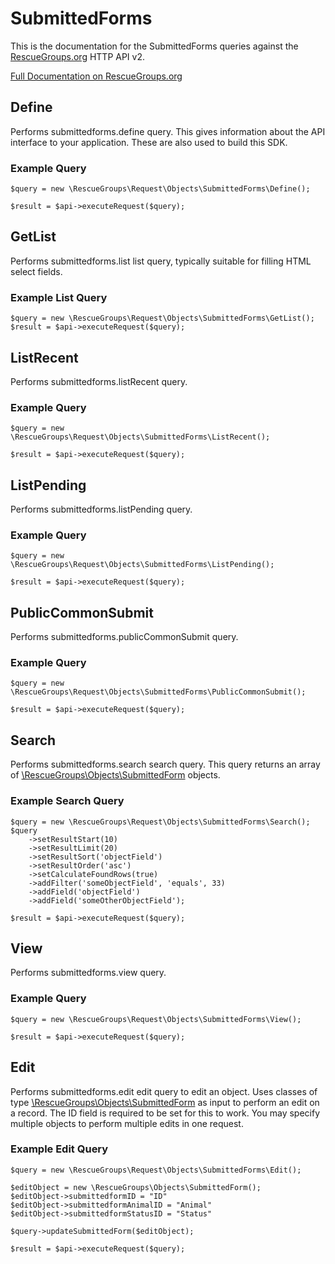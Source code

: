 # SubmittedForms

This is the documentation for the SubmittedForms queries against the [RescueGroups.org](https://www.rescuegroups.org/) HTTP API v2.

[Full Documentation on RescueGroups.org](https://userguide.rescuegroups.org/display/APIDG/Object+definitions#Objectdefinitions-submittedforms)

## Define






Performs submittedforms.define query. This gives information about the API interface to your application. These are also used to build this SDK.

### Example Query

    $query = new \RescueGroups\Request\Objects\SubmittedForms\Define();

    $result = $api->executeRequest($query);


## GetList


Performs submittedforms.list list query, typically suitable for filling HTML select fields.

### Example List Query

    $query = new \RescueGroups\Request\Objects\SubmittedForms\GetList();
    $result = $api->executeRequest($query);






## ListRecent







Performs submittedforms.listRecent query.

### Example Query

    $query = new \RescueGroups\Request\Objects\SubmittedForms\ListRecent();

    $result = $api->executeRequest($query);


## ListPending







Performs submittedforms.listPending query.

### Example Query

    $query = new \RescueGroups\Request\Objects\SubmittedForms\ListPending();

    $result = $api->executeRequest($query);


## PublicCommonSubmit







Performs submittedforms.publicCommonSubmit query.

### Example Query

    $query = new \RescueGroups\Request\Objects\SubmittedForms\PublicCommonSubmit();

    $result = $api->executeRequest($query);


## Search

Performs submittedforms.search search query. This query returns an array of [\RescueGroups\Objects\SubmittedForm](../../src/Objects/SubmittedForm.php) objects.

### Example Search Query

    $query = new \RescueGroups\Request\Objects\SubmittedForms\Search();
    $query
        ->setResultStart(10)
        ->setResultLimit(20)
        ->setResultSort('objectField')
        ->setResultOrder('asc')
        ->setCalculateFoundRows(true)
        ->addFilter('someObjectField', 'equals', 33)
        ->addField('objectField')
        ->addField('someOtherObjectField');

    $result = $api->executeRequest($query);







## View







Performs submittedforms.view query.

### Example Query

    $query = new \RescueGroups\Request\Objects\SubmittedForms\View();

    $result = $api->executeRequest($query);


## Edit



Performs submittedforms.edit edit query to edit an object. Uses classes of type [\RescueGroups\Objects\SubmittedForm](../../src/Objects/SubmittedForm.php) as input to perform an edit on a record. The ID field is required to be set for this to work. You may specify multiple objects to perform multiple edits in one request.

### Example Edit Query

    $query = new \RescueGroups\Request\Objects\SubmittedForms\Edit();

    $editObject = new \RescueGroups\Objects\SubmittedForm();
    $editObject->submittedformID = "ID"
    $editObject->submittedformAnimalID = "Animal"
    $editObject->submittedformStatusID = "Status"

    $query->updateSubmittedForm($editObject);

    $result = $api->executeRequest($query);





